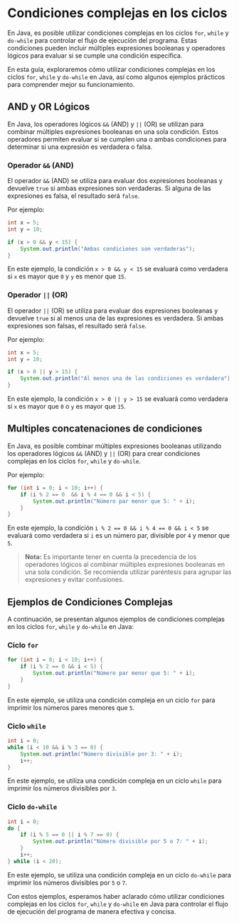 # Condiciones complejas en los ciclos

En Java, es posible utilizar condiciones complejas en los ciclos `for`, `while` y `do-while` para controlar el flujo de
ejecución del programa. Estas condiciones pueden incluir múltiples expresiones booleanas y operadores lógicos para
evaluar si se cumple una condición específica.

En esta guía, exploraremos cómo utilizar condiciones complejas en los ciclos `for`, `while` y `do-while` en Java, así
como algunos ejemplos prácticos para comprender mejor su funcionamiento.

## AND y OR Lógicos

En Java, los operadores lógicos `&&` (AND) y `||` (OR) se utilizan para combinar múltiples expresiones booleanas en una
sola condición. Estos operadores permiten evaluar si se cumplen una o ambas condiciones para determinar si una expresión
es verdadera o falsa.

### Operador `&&` (AND)

El operador `&&` (AND) se utiliza para evaluar dos expresiones booleanas y devuelve `true` si ambas expresiones son
verdaderas. Si alguna de las expresiones es falsa, el resultado será `false`.

Por ejemplo:

```java
int x = 5;
int y = 10;

if (x > 0 && y < 15) {
    System.out.println("Ambas condiciones son verdaderas");
}
```

En este ejemplo, la condición `x > 0 && y < 15` se evaluará como verdadera si `x` es mayor que `0` y `y` es menor que
`15`.

### Operador `||` (OR)

El operador `||` (OR) se utiliza para evaluar dos expresiones booleanas y devuelve `true` si al menos una de las
expresiones es verdadera. Si ambas expresiones son falsas, el resultado será `false`.

Por ejemplo:

```java
int x = 5;
int y = 10;

if (x > 0 || y > 15) {
    System.out.println("Al menos una de las condiciones es verdadera");
}
```

En este ejemplo, la condición `x > 0 || y > 15` se evaluará como verdadera si `x` es mayor que `0` o `y` es mayor que
`15`.

## Multiples concatenaciones de condiciones

En Java, es posible combinar múltiples expresiones booleanas utilizando los operadores lógicos `&&` (AND) y `||` (OR)
para crear condiciones complejas en los ciclos `for`, `while` y `do-while`.

Por ejemplo:

```java
for (int i = 0; i < 10; i++) {
    if (i % 2 == 0  && i % 4 == 0 && i < 5) {
        System.out.println("Número par menor que 5: " + i);
    }
}
```

En este ejemplo, la condición `i % 2 == 0 && i % 4 == 0 && i < 5` se evaluará como verdadera si `i` es un número par,
divisible por `4` y menor que `5`.

> **Nota:** Es importante tener en cuenta la precedencia de los operadores lógicos al combinar múltiples expresiones
> booleanas en una sola condición. Se recomienda utilizar paréntesis para agrupar las expresiones y evitar confusiones.

## Ejemplos de Condiciones Complejas

A continuación, se presentan algunos ejemplos de condiciones complejas en los ciclos `for`, `while` y `do-while` en
Java:

### Ciclo `for`

```java
for (int i = 0; i < 10; i++) {
    if (i % 2 == 0 && i < 5) {
        System.out.println("Número par menor que 5: " + i);
    }
}
```

En este ejemplo, se utiliza una condición compleja en un ciclo `for` para imprimir los números pares menores que `5`.

### Ciclo `while`

```java
int i = 0;
while (i < 10 && i % 3 == 0) {
    System.out.println("Número divisible por 3: " + i);
    i++;
}
```

En este ejemplo, se utiliza una condición compleja en un ciclo `while` para imprimir los números divisibles por `3`.

### Ciclo `do-while`

```java
int i = 0;
do {
    if (i % 5 == 0 || i % 7 == 0) {
        System.out.println("Número divisible por 5 o 7: " + i);
    }
    i++;
} while (i < 20);
```

En este ejemplo, se utiliza una condición compleja en un ciclo `do-while` para imprimir los números divisibles por `5`
o `7`.

Con estos ejemplos, esperamos haber aclarado cómo utilizar condiciones complejas en los ciclos `for`, `while` y
`do-while` en Java para controlar el flujo de ejecución del programa de manera efectiva y concisa.
